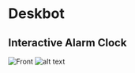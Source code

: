 # Deskbot
## Interactive Alarm Clock
![Front](README/DeskBot_PCB_Front)
![alt text](README/DeskBot_PCB_BACK)
